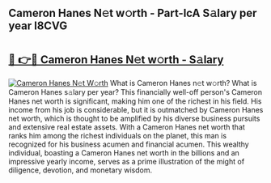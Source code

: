 ## Cameron Hanes N𝚎t w𝚘rth - Part-lcA S𝚊lary per year l8CVG

# <h2><a href="http://gc2nylm.nevu.top/?p=Cameron+Hanes">🔗 👉🔴 Cameron Hanes N𝚎t w𝚘rth - S𝚊lary</a></h2>

[![Cameron Hanes N𝚎t W𝚘rth](https://i.imgur.com/Oavwk0R.jpeg)](http://gc2nylm.nevu.top/?p=Cameron+Hanes)
What is Cameron Hanes n𝚎t w𝚘rth? What is Cameron Hanes s𝚊lary per year?
This financially well-off person's Cameron Hanes net worth is significant, making him one of the richest in his field. His income from his job is considerable, but it is outmatched by Cameron Hanes net worth, which is thought to be amplified by his diverse business pursuits and extensive real estate assets. With a Cameron Hanes net worth that ranks him among the richest individuals on the planet, this man is recognized for his business acumen and financial acumen. This wealthy individual, boasting a Cameron Hanes net worth in the billions and an impressive yearly income, serves as a prime illustration of the might of diligence, devotion, and monetary wisdom.
